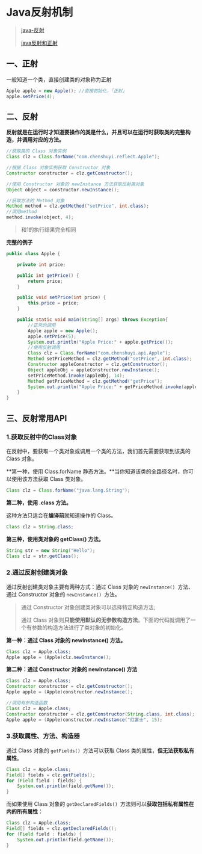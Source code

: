 # Java反射机制

> [java-反射](https://pdai.tech/md/java/basic/java-basic-x-reflection.html)
>
> [java反射和正射](https://www.cnblogs.com/chanshuyi/p/head_first_of_reflection.html)

## 一、正射

一般知道一个类，直接创建类的对象称为正射

```java
Apple apple = new Apple(); //直接初始化，「正射」
apple.setPrice(4);
```



## 二、反射

 **反射就是在运行时才知道要操作的类是什么，并且可以在运行时获取类的完整构造，并调用对应的方法。** 

```java
//获取类的 Class 对象实例
Class clz = Class.forName("com.chenshuyi.reflect.Apple");

//根据 Class 对象实例获取 Constructor 对象
Constructor constructor = clz.getConstructor();

//使用 Constructor 对象的 newInstance 方法获取反射类对象
Object object = constructor.newInstance();

//获取方法的 Method 对象
Method method = clz.getMethod("setPrice", int.class);
//调用method
method.invoke(object, 4);
```

> 和1的执行结果完全相同



**完整的例子**

```java
public class Apple {

    private int price;

    public int getPrice() {
        return price;
    }

    public void setPrice(int price) {
        this.price = price;
    }

    public static void main(String[] args) throws Exception{
        //正常的调用
        Apple apple = new Apple();
        apple.setPrice(5);
        System.out.println("Apple Price:" + apple.getPrice());
        //使用反射调用
        Class clz = Class.forName("com.chenshuyi.api.Apple");
        Method setPriceMethod = clz.getMethod("setPrice", int.class);
        Constructor appleConstructor = clz.getConstructor();
        Object appleObj = appleConstructor.newInstance();
        setPriceMethod.invoke(appleObj, 14);
        Method getPriceMethod = clz.getMethod("getPrice");
        System.out.println("Apple Price:" + getPriceMethod.invoke(appleObj));
    }
}
```



## 三、反射常用API

### 1.获取反射中的Class对象

 在反射中，要获取一个类对象或调用一个类的方法，我们首先需要获取到该类的 Class 对象。 



**第一种，使用 Class.forName 静态方法。**当你知道该类的全路径名时，你可以使用该方法获取 Class 类对象。

```java
Class clz = Class.forName("java.lang.String");
```

**第二种，使用 .class 方法。**

这种方法只适合在**编译前**就知道操作的 Class。

```java
Class clz = String.class;
```

**第三种，使用类对象的 getClass() 方法。**

```java
String str = new String("Hello");
Class clz = str.getClass();
```





### 2.通过反射创建类对象

通过反射创建类对象主要有两种方式：通过 Class 对象的 `newInstance() `方法、通过 Constructor 对象的 `newInstance() `方法。 

> 通过 Constructor 对象创建类对象可以选择特定构造方法;
>
> 通过 Class 对象则**只能使用默认的无参数构造方法**。下面的代码就调用了一个有参数的构造方法进行了类对象的初始化。 



 **第一种：通过 Class 对象的 newInstance() 方法。** 

```java
Class clz = Apple.class;
Apple apple = (Apple)clz.newInstance();
```

 **第二种：通过 Constructor 对象的 newInstance() 方法** 

```java
Class clz = Apple.class;
Constructor constructor = clz.getConstructor();
Apple apple = (Apple)constructor.newInstance();

//调用有参构造函数
Class clz = Apple.class;
Constructor constructor = clz.getConstructor(String.class, int.class);
Apple apple = (Apple)constructor.newInstance("红富士", 15);
```



### 3.获取属性、方法、构造器

 通过 Class 对象的 `getFields() `方法可以获取 Class 类的属性，**但无法获取私有属性**。 

```java
Class clz = Apple.class;
Field[] fields = clz.getFields();
for (Field field : fields) {
    System.out.println(field.getName());
}
```

 而如果使用 Class 对象的 `getDeclaredFields() `方法则可以**获取包括私有属性在内的所有属性**： 

```java
Class clz = Apple.class;
Field[] fields = clz.getDeclaredFields();
for (Field field : fields) {
    System.out.println(field.getName());
}
```

